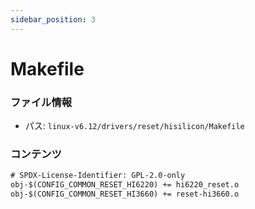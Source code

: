```yaml
---
sidebar_position: 3
---
```

# Makefile

### ファイル情報

- パス: `linux-v6.12/drivers/reset/hisilicon/Makefile`

### コンテンツ

```txt
# SPDX-License-Identifier: GPL-2.0-only
obj-$(CONFIG_COMMON_RESET_HI6220) += hi6220_reset.o
obj-$(CONFIG_COMMON_RESET_HI3660) += reset-hi3660.o

```

